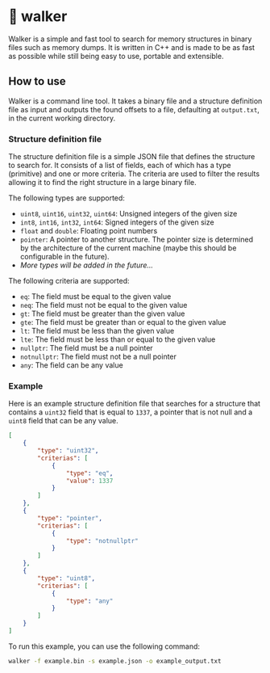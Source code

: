 # 🚶 walker

Walker is a simple and fast tool to search for memory structures in binary files such as memory dumps. It is written in C++ and is made to be as fast as possible while still being easy to use, portable and extensible.

## How to use

Walker is a command line tool. It takes a binary file and a structure definition file as input and outputs the found offsets to a file, defaulting at `output.txt`, in the current working directory.

### Structure definition file

The structure definition file is a simple JSON file that defines the structure to search for. It consists of a list of fields, each of which has a type (primitive) and one or more criteria. The criteria are used to filter the results allowing it to find the right structure in a large binary file.

The following types are supported:
- `uint8`, `uint16`, `uint32`, `uint64`: Unsigned integers of the given size
- `int8`, `int16`, `int32`, `int64`: Signed integers of the given size
- `float` and `double`: Floating point numbers
- `pointer`: A pointer to another structure. The pointer size is determined by the architecture of the current machine (maybe this should be configurable in the future).
- *More types will be added in the future...*

The following criteria are supported:
- `eq`: The field must be equal to the given value
- `neq`: The field must not be equal to the given value
- `gt`: The field must be greater than the given value
- `gte`: The field must be greater than or equal to the given value
- `lt`: The field must be less than the given value
- `lte`: The field must be less than or equal to the given value
- `nullptr`: The field must be a null pointer
- `notnullptr`: The field must not be a null pointer
- `any`: The field can be any value

### Example

Here is an example structure definition file that searches for a structure that contains a `uint32` field that is equal to `1337`, a pointer that is not null and a `uint8` field that can be any value.

```json
[
    {
        "type": "uint32",
        "criterias": [
            {
                "type": "eq",
                "value": 1337
            }
        ]
    },
    {
        "type": "pointer",
        "criterias": [
            {
                "type": "notnullptr"
            }
        ]
    },
    {
        "type": "uint8",
        "criterias": [
            {
                "type": "any"
            }
        ]
    }
]
```

To run this example, you can use the following command:

```bash
walker -f example.bin -s example.json -o example_output.txt
```